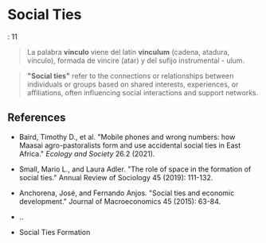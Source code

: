 # Social Ties

: 11

> La palabra **vínculo** viene del latín **vinculum** (cadena, atadura, vínculo), formada de vincire (atar) y del sufijo instrumental - ulum.
> 

> **"Social ties"** refer to the connections or relationships between individuals or groups based on shared interests, experiences, or affiliations, often influencing social interactions and support networks.
> 

## References

- Baird, Timothy D., et al. "Mobile phones and wrong numbers: how Maasai 
agro-pastoralists form and use accidental social ties in East Africa." *Ecology and Society* 26.2 (2021).
- Small, Mario L., and Laura Adler. "The role of space in the formation of social ties." Annual Review of Sociology 45 (2019): 111-132.
- Anchorena, José, and Fernando Anjos. "Social ties and economic development." Journal of Macroeconomics 45 (2015): 63-84.
- ..

- Social Ties Formation